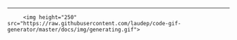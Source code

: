 ----------------------------------------------------------------------------------------------------------------------------
         <img height="250" src="https://raw.githubusercontent.com/laudep/code-gif-generator/master/docs/img/generating.gif">




                      
